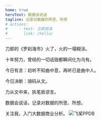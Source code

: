 ```yaml
---
home: true
heroText: 数据会说话
tagline: 记录对数据的所思、所想
# actions:
#     - text: 立即阅读
#       link: /hello/
---
```


刀郎的《罗刹海市》火了，火的一塌糊涂。

十年努力，曾经的一切诋毁都瞬间化为乌有。

今日有言：初听不知曲中意，再听已是曲中人。

今日决断：骑码从文。

力从文中来，执笔抵谬言。


数据会说话，记录对数据的所思、所想。



关注我，入门大数据商业分析。
![飞桨PPDB](https://ai-studio-static-online.cdn.bcebos.com/e939f12ab7034a069fb4581dec21bb233473ed75fdd543d683982921ddb69167)
